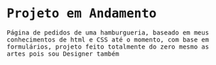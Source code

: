# <samp>Projeto em Andamento<samp/>
 <samp> Página de pedidos de uma hamburgueria, baseado em meus conhecimentos de html e CSS até o momento, com base em formulários, projeto feito totalmente do zero mesmo as artes pois sou Designer também <samp/>
